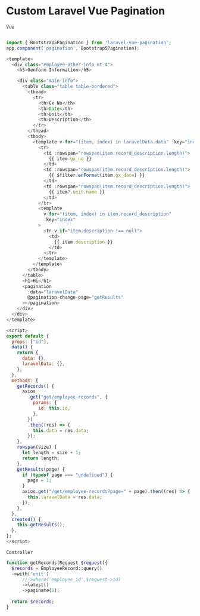 # Custom Laravel Vue Pagination

```Vue```

```js

import { Bootstrap5Pagination } from 'laravel-vue-pagination';
app.component('pagination', Bootstrap5Pagination);

```

```js
<template>
  <div class="employee-other-info mt-4">
    <h5>Genform Information</h5>

    <div class="main-info">
      <table class="table table-bordered">
        <thead>
          <tr>
            <th>Gx No</th>
            <th>Date</th>
            <th>Unit</th>
            <th>Description</th>
          </tr>
        </thead>
        <tbody>
          <template v-for="(item, index) in laravelData.data" :key="index">
            <tr>
              <td :rowspan="rowspan(item.record_description.length)">
                {{ item.gx_no }}
              </td>
              <td :rowspan="rowspan(item.record_description.length)">
                {{ $filter.enFormat(item.gx_date) }}
              </td>
              <td :rowspan="rowspan(item.record_description.length)">
                {{ item?.unit.name }}
              </td>
            </tr>
            <template
              v-for="(item, index) in item.record_description"
              :key="index"
            >
              <tr v-if="item.description !== null">
                <td>
                  {{ item.description }}
                </td>
              </tr>
            </template>
          </template>
        </tbody>
      </table>
      <h1>Hi</h1>
      <pagination
        :data="laravelData"
        @pagination-change-page="getResults"
      ></pagination>
    </div>
  </div>
</template>

<script>
export default {
  props: ["id"],
  data() {
    return {
      data: {},
      laravelData: {},
    };
  },
  methods: {
    getRecords() {
      axios
        .get("get/employee-records", {
          params: {
            id: this.id,
          },
        })
        .then((res) => {
          this.data = res.data;
        });
    },
    rowspan(size) {
      let length = size + 1;
      return length;
    },
    getResults(page) {
      if (typeof page === "undefined") {
        page = 1;
      }
      axios.get("/get/employee-records?page=" + page).then((res) => {
        this.laravelData = res.data;
      });
    },
  },
  created() {
    this.getResults();
  },
};
</script>
```

```Controller```

```php
function getRecords(Request $request){
  $records = EmployeeRecord::query()
  ->with('unit')
      //->where('employee_id',$request->id)
      ->latest()
      ->paginate(1);
  
  return $records;
}
```
